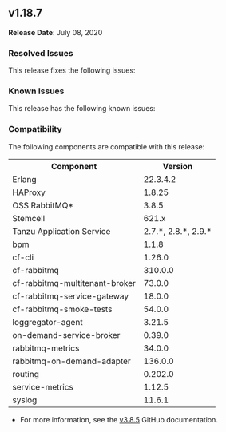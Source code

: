 ## <a id="1-18-7"></a> v1.18.7

**Release Date**: July 08, 2020

### Resolved Issues

This release fixes the following issues:


### Known Issues

This release has the following known issues:


### Compatibility

The following components are compatible with this release:

<table class="nice"> <th>Component</th> <th>Version</th> 	<tr>
		<td>Erlang</td>
		<td>22.3.4.2</td>
	</tr>
	<tr>
		<td>HAProxy</td>
		<td>1.8.25</td>
	</tr>
	<tr>
		<td>OSS RabbitMQ*</td>
		<td>3.8.5</td>
	</tr>
	<tr>
		<td>Stemcell</td>
		<td>621.x</td>
	</tr>
	<tr>
		<td>Tanzu Application Service</td>
		<td>2.7.*, 2.8.*, 2.9.*</td>
	</tr>
	<tr>
		<td>bpm</td>
		<td>1.1.8</td>
	</tr>
	<tr>
		<td>cf-cli</td>
		<td>1.26.0</td>
	</tr>
	<tr>
		<td>cf-rabbitmq</td>
		<td>310.0.0</td>
	</tr>
	<tr>
		<td>cf-rabbitmq-multitenant-broker</td>
		<td>73.0.0</td>
	</tr>
	<tr>
		<td>cf-rabbitmq-service-gateway</td>
		<td>18.0.0</td>
	</tr>
	<tr>
		<td>cf-rabbitmq-smoke-tests</td>
		<td>54.0.0</td>
	</tr>
	<tr>
		<td>loggregator-agent</td>
		<td>3.21.5</td>
	</tr>
	<tr>
		<td>on-demand-service-broker</td>
		<td>0.39.0</td>
	</tr>
	<tr>
		<td>rabbitmq-metrics</td>
		<td>34.0.0</td>
	</tr>
	<tr>
		<td>rabbitmq-on-demand-adapter</td>
		<td>136.0.0</td>
	</tr>
	<tr>
		<td>routing</td>
		<td>0.202.0</td>
	</tr>
	<tr>
		<td>service-metrics</td>
		<td>1.12.5</td>
	</tr>
	<tr>
		<td>syslog</td>
		<td>11.6.1</td>
	</tr></table>

* For more information, see the <a href="https://github.com/rabbitmq/rabbitmq-server/releases/tag/v3.8.5">v3.8.5</a> GitHub documentation.
